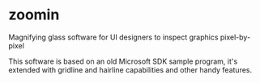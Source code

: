 zoomin
======

Magnifying glass software for UI designers to inspect graphics pixel-by-pixel

This software is based on an old Microsoft SDK sample program, it's extended with gridline and hairline capabilities and other handy features.

